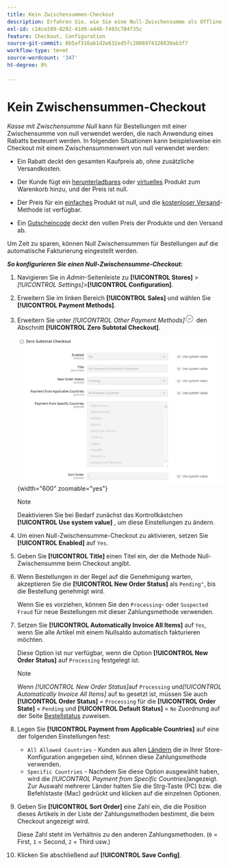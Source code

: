 ```yaml
---
title: Kein Zwischensummen-Checkout
description: Erfahren Sie, wie Sie eine Null-Zwischensumme als Offline-Zahlungsmethode in Ihrem Geschäft einrichten.
exl-id: c14ce289-8292-41d9-a448-f493c784f35c
feature: Checkout, Configuration
source-git-commit: 8b5af316ab1d2e632ed5fc2066974326830ab3f7
workflow-type: tm+mt
source-wordcount: '347'
ht-degree: 0%

---
```


# Kein Zwischensummen-Checkout

_Kasse mit Zwischensumme Null_ kann für Bestellungen mit einer Zwischensumme von null verwendet werden, die nach Anwendung eines Rabatts besteuert werden. In folgenden Situationen kann beispielsweise ein Checkout mit einem Zwischensummenwert von null verwendet werden:

- Ein Rabatt deckt den gesamten Kaufpreis ab, ohne zusätzliche Versandkosten.

- Der Kunde fügt ein [herunterladbares](../catalog/product-create-downloadable.md) oder [virtuelles](../catalog/product-create-virtual.md) Produkt zum Warenkorb hinzu, und der Preis ist null.

- Der Preis für ein [einfaches](../catalog/product-create-simple.md) Produkt ist null, und die [kostenloser Versand](shipping-free.md)-Methode ist verfügbar.

- Ein [Gutscheincode](../merchandising-promotions/price-rules-cart-coupon.md) deckt den vollen Preis der Produkte und den Versand ab.

Um Zeit zu sparen, können Null Zwischensummen für Bestellungen auf die automatische Fakturierung eingestellt werden.

**_So konfigurieren Sie einen Null-Zwischensumme-Checkout:_**

1. Navigieren Sie in _Admin_-Seitenleiste zu **[!UICONTROL Stores]** > _[!UICONTROL Settings]_>**[!UICONTROL Configuration]**.

1. Erweitern Sie im linken Bereich **[!UICONTROL Sales]** und wählen Sie **[!UICONTROL Payment Methods]**.

1. Erweitern Sie unter _[!UICONTROL Other Payment Methods]_![Erweiterungsauswahl](../assets/icon-display-expand.png) den Abschnitt **[!UICONTROL Zero Subtotal Checkout]**.

   ![Null Zwischensumme Checkout](../configuration-reference/sales/assets/payment-methods-zero-subtotal-checkout.png){width="600" zoomable="yes"}

   >[!NOTE]
   >
   >Deaktivieren Sie bei Bedarf zunächst das Kontrollkästchen **[!UICONTROL Use system value]** , um diese Einstellungen zu ändern.

1. Um einen Null-Zwischensumme-Checkout zu aktivieren, setzen Sie **[!UICONTROL Enabled]** auf `Yes`.

1. Geben Sie **[!UICONTROL Title]** einen Titel ein, der die Methode Null-Zwischensumme beim Checkout angibt.

1. Wenn Bestellungen in der Regel auf die Genehmigung warten, akzeptieren Sie die **[!UICONTROL New Order Status]** als `Pending"`, bis die Bestellung genehmigt wird.

   Wenn Sie es vorziehen, können Sie den `Processing`- oder `Suspected Fraud` für neue Bestellungen mit dieser Zahlungsmethode verwenden.

1. Setzen Sie **[!UICONTROL Automatically Invoice All Items]** auf `Yes`, wenn Sie alle Artikel mit einem Nullsaldo automatisch fakturieren möchten.

   Diese Option ist nur verfügbar, wenn die Option **[!UICONTROL New Order Status]** auf `Processing` festgelegt ist.

   >[!NOTE]
   >
   >Wenn _[!UICONTROL New Order Status]_&#x200B;auf `Processing` und&#x200B;_[!UICONTROL Automatically Invoice All Items]_ auf `No` gesetzt ist, müssen Sie auch **[!UICONTROL Order Status]** = `Processing` für die **[!UICONTROL Order State]** = `Pending` und **[!UICONTROL Default Status]** = `No` Zuordnung auf der Seite [Bestellstatus](order-status.md#custom-order-status) zuweisen.

1. Legen Sie **[!UICONTROL Payment from Applicable Countries]** auf eine der folgenden Einstellungen fest:

   - `All Allowed Countries` - Kunden aus allen [Ländern](../getting-started/store-details.md#country-options) die in Ihrer Store-Konfiguration angegeben sind, können diese Zahlungsmethode verwenden.
   - `Specific Countries` - Nachdem Sie diese Option ausgewählt haben, wird die _[!UICONTROL Payment from Specific Countries]_&#x200B;angezeigt. Zur Auswahl mehrerer Länder halten Sie die Strg-Taste (PC) bzw. die Befehlstaste (Mac) gedrückt und klicken auf die einzelnen Optionen.

1. Geben Sie **[!UICONTROL Sort Order]** eine Zahl ein, die die Position dieses Artikels in der Liste der Zahlungsmethoden bestimmt, die beim Checkout angezeigt wird.

   Diese Zahl steht im Verhältnis zu den anderen Zahlungsmethoden. (`0` = First, `1` = Second, `2` = Third usw.)

1. Klicken Sie abschließend auf **[!UICONTROL Save Config]**.
